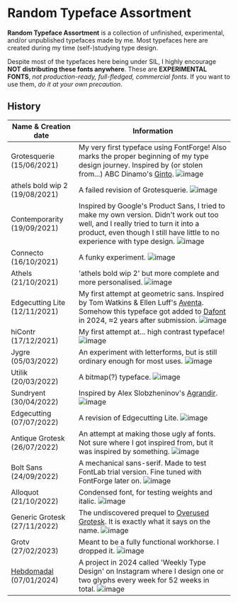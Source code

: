 # Random Typeface Assortment

**Random Typeface Assortment** is a collection of unfinished, experimental, and/or unpublished typefaces made by me. Most typefaces here are created during my time (self-)studying type design.

Despite most of the typefaces here being under SIL, I highly encourage **NOT distributing these fonts anywhere**. These are **EXPERIMENTAL FONTS**, _not production-ready, full-fledged, commercial fonts_. If you want to use them, *do it at your own precaution*.

## History

| Name & Creation date | Information |
| --- | --- |
| Grotesquerie (15/06/2021) | My very first typeface using FontForge! Also marks the proper beginning of my type design journey. Inspired by (or stolen from...) ABC Dinamo's [Ginto](https://abcdinamo.com/typefaces/ginto). ![image](https://github.com/user-attachments/assets/7c611b27-5bb3-4b73-acfc-da9872078122)|
| athels bold wip 2 (19/08/2021) | A failed revision of Grotesquerie. ![image](https://github.com/user-attachments/assets/23dcf9ee-95db-47e7-bde6-bd7a08d32262)|
| Contemporarity (19/09/2021) | Inspired by Google's Product Sans, I tried to make my own version. Didn't work out too well, and I really tried to turn it into a product, even though I still have little to no experience with type design. ![image](https://github.com/user-attachments/assets/6e3b9dad-6c88-46e4-aa91-6d02a871f2e6)|
| Connecto (16/10/2021) | A funky experiment. ![image](https://github.com/user-attachments/assets/81a4c049-cc2d-4a34-9362-9d7c347368c8)|
| Athels (21/10/2021) | 'athels bold wip 2' but more complete and more personalised. ![image](https://github.com/user-attachments/assets/50fa0e30-4f12-4deb-b163-32d19be4617e)|
| Edgecutting Lite (12/11/2021) | My first attempt at geometric sans. Inspired by Tom Watkins & Ellen Luff's [Aventa](https://www.behance.net/gallery/95404013/Aventa-Variable-Typeface). Somehow this typeface got added to [Dafont](https://www.dafont.com/edgecutting.font) in 2024, ≈2 years after submission. ![image](https://github.com/user-attachments/assets/43b6ad8b-a5e7-4fdf-a79b-7868f1d048d1)|
| hiContr (17/12/2021) | My first attempt at... high contrast typeface! ![image](https://github.com/user-attachments/assets/5324eb18-8eea-4497-8a50-89f54c7af87e) |
| Jygre (05/03/2022) | An experiment with letterforms, but is still ordinary enough for most uses. ![image](https://github.com/user-attachments/assets/2733cd31-e820-4ccb-81cc-5153c17c2d05) |
| Utilik (20/03/2022) | A bitmap(?) typeface. ![image](https://github.com/user-attachments/assets/cbc8415e-8644-494d-b678-28b12d051500) |
| Sundryent (30/04/2022) | Inspired by Alex Slobzheninov's [Agrandir](https://pangrampangram.com/products/agrandir). ![image](https://github.com/user-attachments/assets/05024d4a-01d6-43cc-a00f-7a259626ab31) |
| Edgecutting (07/07/2022) | A revision of Edgecutting Lite. ![image](https://github.com/user-attachments/assets/ebb91c62-ccc6-491b-9a55-6042a8db9a59) |
| Antique Grotesk (26/07/2022) | An attempt at making those ugly af fonts. Not sure where I got inspired from, but it was inspired by something. ![image](https://github.com/user-attachments/assets/e1fdd6e4-bf6e-454c-a97f-2fb863caa5cc)|
| Bolt Sans (24/09/2022) | A mechanical sans-serif. Made to test FontLab trial version. Fine tuned with FontForge later on. ![image](https://github.com/user-attachments/assets/595b90eb-fec8-4984-9acb-3f56e046979f)|
| Alloquot (21/10/2022) | Condensed font, for testing weights and italic. ![image](https://github.com/user-attachments/assets/07b6efda-7942-49f1-b203-00e7923fc2d1)|
| Generic Grotesk (27/11/2022) | The undiscovered prequel to [Overused Grotesk](https://github.com/RandomMaerks/Overused-Grotesk). It is exactly what it says on the name. ![image](https://github.com/user-attachments/assets/3cb2e559-9f4c-41ef-af6e-08e176d4fe37)|
| Grotv (27/02/2023) | Meant to be a fully functional workhorse. I dropped it. ![image](https://github.com/user-attachments/assets/67413d91-0919-44c0-943b-d071cd238df1)|
| [Hebdomadal](https://github.com/RandomMaerks/Hebdomadal) (07/01/2024) | A project in 2024 called 'Weekly Type Design' on Instagram where I design one or two glyphs every week for 52 weeks in total. ![image](https://github.com/user-attachments/assets/4724c187-1049-4e81-a927-ab5723d12f49)|
